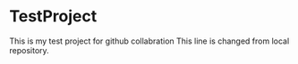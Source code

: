 # TestProject
This is my test project for github collabration
This line is changed from local repository.
